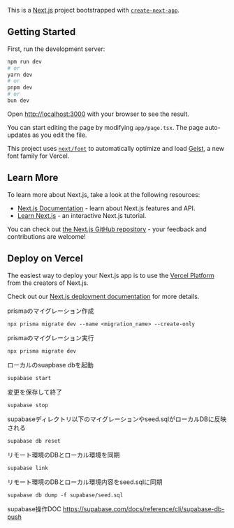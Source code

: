 This is a [Next.js](https://nextjs.org) project bootstrapped with [`create-next-app`](https://nextjs.org/docs/app/api-reference/cli/create-next-app).

## Getting Started

First, run the development server:

```bash
npm run dev
# or
yarn dev
# or
pnpm dev
# or
bun dev
```

Open [http://localhost:3000](http://localhost:3000) with your browser to see the result.

You can start editing the page by modifying `app/page.tsx`. The page auto-updates as you edit the file.

This project uses [`next/font`](https://nextjs.org/docs/app/building-your-application/optimizing/fonts) to automatically optimize and load [Geist](https://vercel.com/font), a new font family for Vercel.

## Learn More

To learn more about Next.js, take a look at the following resources:

- [Next.js Documentation](https://nextjs.org/docs) - learn about Next.js features and API.
- [Learn Next.js](https://nextjs.org/learn) - an interactive Next.js tutorial.

You can check out [the Next.js GitHub repository](https://github.com/vercel/next.js) - your feedback and contributions are welcome!

## Deploy on Vercel

The easiest way to deploy your Next.js app is to use the [Vercel Platform](https://vercel.com/new?utm_medium=default-template&filter=next.js&utm_source=create-next-app&utm_campaign=create-next-app-readme) from the creators of Next.js.

Check out our [Next.js deployment documentation](https://nextjs.org/docs/app/building-your-application/deploying) for more details.

prismaのマイグレーション作成
```
npx prisma migrate dev --name <migration_name> --create-only
```

prismaのマイグレーション実行
```
npx prisma migrate dev
```

ローカルのsuapbase dbを起動
```
supabase start
```

変更を保存して終了
```
supabase stop
```

supabaseディレクトリ以下のマイグレーションやseed.sqlがローカルDBに反映される
```
supabase db reset
```

リモート環境のDBとローカル環境を同期
```
supabase link
```

リモート環境のDBとローカル環境内容をseed.sqlに同期
```
supabase db dump -f supabase/seed.sql
```

supabase操作DOC
https://supabase.com/docs/reference/cli/supabase-db-push